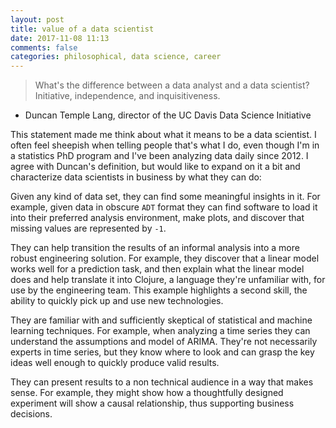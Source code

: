 ```yaml
---
layout: post
title: value of a data scientist
date: 2017-11-08 11:13
comments: false
categories: philosophical, data science, career
---
```


> What's the difference between a data analyst and a data scientist?
> Initiative, independence, and inquisitiveness.

- Duncan Temple Lang, director of the UC Davis Data Science Initiative

This statement made me think about what it means to be a data scientist.  I
often feel sheepish when telling people that's what I do, even though I'm
in a statistics PhD program and I've been analyzing data daily since 2012.
I agree with Duncan's definition, but would like to expand on it a bit and
characterize data scientists in business by what they can do:

Given any kind of data set, they can find some meaningful
insights in it. For example, given data in obscure `ADT` format they can find
software to load it into their preferred analysis environment, make plots,
and discover that missing values are represented by `-1`.

They can help transition the results of an informal analysis into a more
robust engineering solution. For example, they discover that a linear model
works well for a prediction task, and then explain what the linear model
does and help translate it into Clojure, a language they're unfamiliar
with, for use by the engineering team. This example highlights a second
skill, the ability to quickly pick up and use new technologies.

They are familiar with and sufficiently skeptical of statistical and
machine learning techniques. For example, when analyzing a time series
they can understand the assumptions and model of ARIMA. They're not
necessarily experts in time series, but they know where to look and can
grasp the key ideas well enough to quickly produce valid results.

They can present results to a non technical audience in a way that makes
sense. For example, they might show how a thoughtfully designed experiment
will show a causal relationship, thus supporting business decisions.
